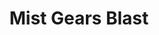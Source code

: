 --- 
title: "Mist Gears Blast"
publishdate: "2018-12-11T16:48:46+02:00"
src: "https://365manga.net/manga/mist-gears-blast"
image: "https://data.365manga.net/images/thumbnails/32888-mist-gears-blast.jpg"
description: " Mist Gears Blast manga summary: The project's story begins with the 'Day of Purgatory' marking the arrival of Mist, a calamitous mist that becomes the worst disaster in known history. Life crumbles with its arrival, and strange beasts emerge from it. Humanity seems to be on the path to extinction. 70 years after the Day of Purgatory, the Valks Kingdom begins 'Mist Gear,' a project that will restore hope to…"
---